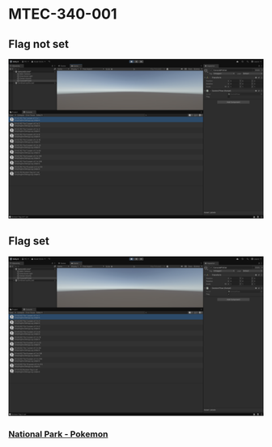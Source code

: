 # MTEC-340-001

## Flag not set

![screenshot 1](./Images/Screenshot%202025-02-06%20at%209.42.35%20PM.png)

## Flag  set

![screenshot 2](./Images/Screenshot%202025-02-06%20at%209.44.07%20PM.png)

### [National Park - Pokemon](https://www.youtube.com/watch?v=2XjouKSkSeM)
